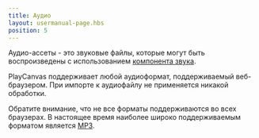 ```yaml
---
title: Аудио
layout: usermanual-page.hbs
position: 5
---
```


Аудио-ассеты - это звуковые файлы, которые могут быть воспроизведены с использованием [компонента звука][sound-component].

PlayCanvas поддерживает любой аудиоформат, поддерживаемый веб-браузером. При импорте к аудиофайлу не применяется никакой обработки.

Обратите внимание, что не все форматы поддерживаются во всех браузерах. В настоящее время наиболее широко поддерживаемым форматом является [MP3][mp3].

[mp3]: https://caniuse.com/mp3
[sound-component]: /user-manual/packs/components/sound/
